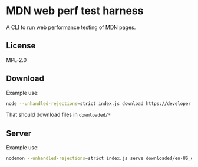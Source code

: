# MDN web perf test harness

A CLI to run web performance testing of MDN pages.

## License

MPL-2.0

## Download

Example use:

```bash
node --unhandled-rejections=strict index.js download https://developer.mozilla.org/en-US/docs/Web/JavaScript/Reference/Global_Objects/Array/forEach
```

That should download files in `downloaded/*`

## Server

Example use:

```bash
nodemon --unhandled-rejections=strict index.js serve downloaded/en-US_docs_Web_JavaScript_Reference_Global_Objects_Array_forEach
```
